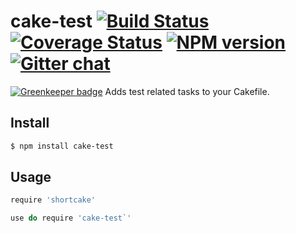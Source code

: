 # cake-test [![Build Status][travis-image]][travis-url] [![Coverage Status][coveralls-image]][coveralls-url] [![NPM version][npm-image]][npm-url]  [![Gitter chat][gitter-image]][gitter-url]

[![Greenkeeper badge](https://badges.greenkeeper.io/zeekay/cake-test.svg)](https://greenkeeper.io/)
Adds test related tasks to your Cakefile.

## Install
```bash
$ npm install cake-test
```

## Usage
```coffee
require 'shortcake'

use do require 'cake-test`'
```

[travis-url]: https://travis-ci.org/zeekay/cake-test
[travis-image]: https://img.shields.io/travis/zeekay/cake-test.svg
[coveralls-url]: https://coveralls.io/r/zeekay/cake-test/
[coveralls-image]: https://img.shields.io/coveralls/zeekay/cake-test.svg
[npm-url]: https://www.npmjs.com/package/cake-test
[npm-image]: https://img.shields.io/npm/v/cake-test.svg
[downloads-image]: https://img.shields.io/npm/dm/cake-test.svg
[downloads-url]: http://badge.fury.io/js/cake-test
[gitter-url]: https://gitter.im/zeekay/say-hi
[gitter-image]: https://img.shields.io/badge/gitter-say_hi-brightgreen.svg
